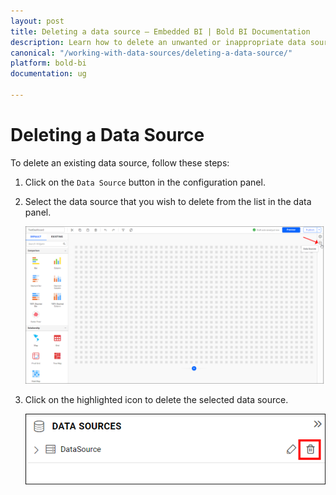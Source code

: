 ```yaml
---
layout: post
title: Deleting a data source – Embedded BI | Bold BI Documentation
description: Learn how to delete an unwanted or inappropriate data source associated with a dashboard in Bold BI Embedded.
canonical: "/working-with-data-sources/deleting-a-data-source/"
platform: bold-bi
documentation: ug

---
```


# Deleting a Data Source

To delete an existing data source, follow these steps:

1. Click on the `Data Source` button in the configuration panel.

2. Select the data source that you wish to delete from the list in the data panel.

   ![Data button](/static/assets/working-with-datasource/images/databutton.png)

3. Click on the highlighted icon to delete the selected data source.

   ![Delete data icon](/static/assets/working-with-datasource/images/deletedataicon.png)

